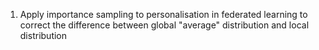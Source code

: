 1. Apply importance sampling to personalisation in federated learning to correct the difference between global "average" distribution and local distribution